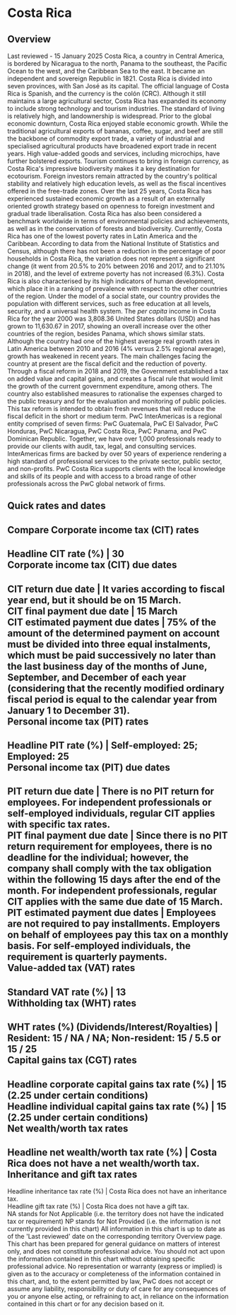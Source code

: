 # Costa Rica
## Overview
Last reviewed - 15 January 2025
Costa Rica, a country in Central America, is bordered by Nicaragua to the north, Panama to the southeast, the Pacific Ocean to the west, and the Caribbean Sea to the east. It became an independent and sovereign Republic in 1821. Costa Rica is divided into seven provinces, with San José as its capital. The official language of Costa Rica is Spanish, and the currency is the colón (CRC).
Although it still maintains a large agricultural sector, Costa Rica has expanded its economy to include strong technology and tourism industries. The standard of living is relatively high, and landownership is widespread. Prior to the global economic downturn, Costa Rica enjoyed stable economic growth. While the traditional agricultural exports of bananas, coffee, sugar, and beef are still the backbone of commodity export trade, a variety of industrial and specialised agricultural products have broadened export trade in recent years. High value-added goods and services, including microchips, have further bolstered exports. Tourism continues to bring in foreign currency, as Costa Rica's impressive biodiversity makes it a key destination for ecotourism. Foreign investors remain attracted by the country's political stability and relatively high education levels, as well as the fiscal incentives offered in the free-trade zones.
Over the last 25 years, Costa Rica has experienced sustained economic growth as a result of an externally oriented growth strategy based on openness to foreign investment and gradual trade liberalisation.
Costa Rica has also been considered a benchmark worldwide in terms of environmental policies and achievements, as well as in the conservation of forests and biodiversity.
Currently, Costa Rica has one of the lowest poverty rates in Latin America and the Caribbean. According to data from the National Institute of Statistics and Census, although there has not been a reduction in the percentage of poor households in Costa Rica, the variation does not represent a significant change (it went from 20.5% to 20% between 2016 and 2017, and to 21.10% in 2018), and the level of extreme poverty has not increased (6.3%).
Costa Rica is also characterised by its high indicators of human development, which place it in a ranking of prevalence with respect to the other countries of the region. Under the model of a social state, our country provides the population with different services, such as free education at all levels, security, and a universal health system.
The _per capita_ income in Costa Rica for the year 2000 was 3,808.36 United States dollars (USD) and has grown to 11,630.67 in 2017, showing an overall increase over the other countries of the region, besides Panama, which shows similar stats.
Although the country had one of the highest average real growth rates in Latin America between 2010 and 2016 (4% versus 2.5% regional average), growth has weakened in recent years. 
The main challenges facing the country at present are the fiscal deficit and the reduction of poverty. 
Through a fiscal reform in 2018 and 2019, the Government established a tax on added value and capital gains, and creates a fiscal rule that would limit the growth of the current government expenditure, among others. The country also established measures to rationalise the expenses charged to the public treasury and for the evaluation and monitoring of public policies. This tax reform is intended to obtain fresh revenues that will reduce the fiscal deficit in the short or medium term.
PwC InterAmericas is a regional entity comprised of seven firms: PwC Guatemala, PwC El Salvador, PwC Honduras, PwC Nicaragua, PwC Costa Rica, PwC Panama, and PwC Dominican Republic. Together, we have over 1,000 professionals ready to provide our clients with audit, tax, legal, and consulting services. InterAmericas firms are backed by over 50 years of experience rendering a high standard of professional services to the private sector, public sector, and non-profits. PwC Costa Rica supports clients with the local knowledge and skills of its people and with access to a broad range of other professionals across the PwC global network of firms.
## Quick rates and dates
Compare
Corporate income tax (CIT) rates   
---  
Headline CIT rate (%) |  30  
Corporate income tax (CIT) due dates   
---  
CIT return due date |  It varies according to fiscal year end, but it should be on 15 March.  
CIT final payment due date |  15 March  
CIT estimated payment due dates |  75% of the amount of the determined payment on account must be divided into three equal instalments, which must be paid successively no later than the last business day of the months of June, September, and December of each year (considering that the recently modified ordinary fiscal period is equal to the calendar year from January 1 to December 31).  
Personal income tax (PIT) rates   
---  
Headline PIT rate (%) |  Self-employed: 25;  Employed: 25  
Personal income tax (PIT) due dates   
---  
PIT return due date |  There is no PIT return for employees. For independent professionals or self-employed individuals, regular CIT applies with specific tax rates.  
PIT final payment due date |  Since there is no PIT return requirement for employees, there is no deadline for the individual; however, the company shall comply with the tax obligation within the following 15 days after the end of the month. For independent professionals, regular CIT applies with the same due date of 15 March.  
PIT estimated payment due dates |  Employees are not required to pay installments. Employers on behalf of employees pay this tax on a monthly basis. For self-employed individuals, the requirement is quarterly payments.  
Value-added tax (VAT) rates   
---  
Standard VAT rate (%) |  13  
Withholding tax (WHT) rates   
---  
WHT rates (%) (Dividends/Interest/Royalties) |  Resident: 15 / NA / NA; Non-resident: 15 / 5.5 or 15 / 25  
Capital gains tax (CGT) rates   
---  
Headline corporate capital gains tax rate (%) |  15 (2.25 under certain conditions)  
Headline individual capital gains tax rate (%) |  15 (2.25 under certain conditions)  
Net wealth/worth tax rates   
---  
Headline net wealth/worth tax rate (%) |  Costa Rica does not have a net wealth/worth tax.  
Inheritance and gift tax rates   
---  
Headline inheritance tax rate (%) |  Costa Rica does not have an inheritance tax.  
Headline gift tax rate (%) |  Costa Rica does not have a gift tax.  
NA stands for Not Applicable (i.e. the territory does not have the indicated tax or requirement)
NP stands for Not Provided (i.e. the information is not currently provided in this chart) 
All information in this chart is up to date as of the 'Last reviewed' date on the corresponding territory Overview page. This chart has been prepared for general guidance on matters of interest only, and does not constitute professional advice. You should not act upon the information contained in this chart without obtaining specific professional advice. No representation or warranty (express or implied) is given as to the accuracy or completeness of the information contained in this chart, and, to the extent permitted by law, PwC does not accept or assume any liability, responsibility or duty of care for any consequences of you or anyone else acting, or refraining to act, in reliance on the information contained in this chart or for any decision based on it.
